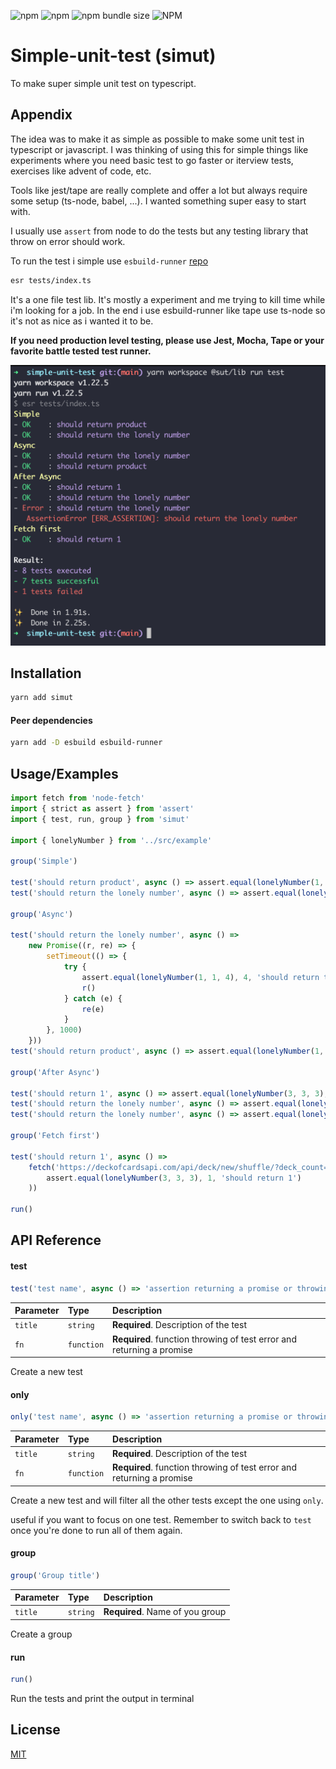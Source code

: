 ![npm](https://img.shields.io/npm/dt/simut?style=flat-square)
![npm](https://img.shields.io/npm/v/simut?style=flat-square)
![npm bundle size](https://img.shields.io/bundlephobia/minzip/simut?style=flat-square)
![NPM](https://img.shields.io/npm/l/simut?style=flat-square)

# Simple-unit-test (simut)

To make super simple unit test on typescript.

## Appendix

The idea was to make it as simple as possible to make some unit test in typescript or javascript. I was thinking of using this for simple things like experiments where you need basic test to go faster or iterview tests, exercises like advent of code, etc.

Tools like jest/tape are really complete and offer a lot but always require some setup (ts-node, babel, ...). I wanted something super easy to start with.

I usually use `assert` from node to do the tests but any testing library that throw on error should work.

To run the test i simple use `esbuild-runner` [repo](https://github.com/folke/esbuild-runner)

```bash
esr tests/index.ts
```

It's a one file test lib.
It's mostly a experiment and me trying to kill time while i'm looking for a job.
In the end i use esbuild-runner like tape use ts-node so it's not as nice as i wanted it to be.

**If you need production level testing, please use Jest, Mocha, Tape or your favorite battle tested test runner.**

![screnshot ](screenshot.png)

## Installation

```bash
yarn add simut
```

#### Peer dependencies

```bash
yarn add -D esbuild esbuild-runner
```

## Usage/Examples

```typescript
import fetch from 'node-fetch'
import { strict as assert } from 'assert'
import { test, run, group } from 'simut'

import { lonelyNumber } from '../src/example'

group('Simple')

test('should return product', async () => assert.equal(lonelyNumber(1, 2, 3), 6, 'should return the product'))
test('should return the lonely number', async () => assert.equal(lonelyNumber(1, 1, 3), 3, 'should return the lonely number'))

group('Async')

test('should return the lonely number', async () =>
	new Promise((r, re) => {
		setTimeout(() => {
			try {
				assert.equal(lonelyNumber(1, 1, 4), 4, 'should return the lonely number')
				r()
			} catch (e) {
				re(e)
			}
		}, 1000)
	}))
test('should return product', async () => assert.equal(lonelyNumber(1, 2, 3), 6, 'should return the product'))

group('After Async')

test('should return 1', async () => assert.equal(lonelyNumber(3, 3, 3), 1, 'should return 1'))
test('should return the lonely number', async () => assert.equal(lonelyNumber(3, 1, 3), 1, 'should return the lonely number'))
test('should return the lonely number', async () => assert.equal(lonelyNumber(3, 1, 3), 3, 'should return the lonely number'))

group('Fetch first')

test('should return 1', async () =>
	fetch('https://deckofcardsapi.com/api/deck/new/shuffle/?deck_count=1').then(() =>
		assert.equal(lonelyNumber(3, 3, 3), 1, 'should return 1')
	))

run()
```

## API Reference

#### test

```typescript
test('test name', async () => 'assertion returning a promise or throwing or error')
```

| Parameter | Type       | Description                                                           |
| :-------- | :--------- | :-------------------------------------------------------------------- |
| `title`   | `string`   | **Required**. Description of the test                                 |
| `fn`      | `function` | **Required**. function throwing of test error and returning a promise |

Create a new test

#### only

```typescript
only('test name', async () => 'assertion returning a promise or throwing or error')
```

| Parameter | Type       | Description                                                           |
| :-------- | :--------- | :-------------------------------------------------------------------- |
| `title`   | `string`   | **Required**. Description of the test                                 |
| `fn`      | `function` | **Required**. function throwing of test error and returning a promise |

Create a new test and will filter all the other tests except the one using `only`.

useful if you want to focus on one test. Remember to switch back to `test` once you're done to run all of them again.

#### group

```typescript
group('Group title')
```

| Parameter | Type     | Description                     |
| :-------- | :------- | :------------------------------ |
| `title`   | `string` | **Required**. Name of you group |

Create a group

#### run

```typescript
run()
```

Run the tests and print the output in terminal

## License

[MIT](https://choosealicense.com/licenses/mit/)

